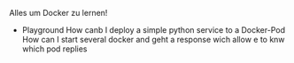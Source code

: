 Alles um Docker zu lernen!
- Playground
  How canb I deploy a simple python service to a Docker-Pod
  How can I start several docker and geht a response wich allow e to knw which pod replies
